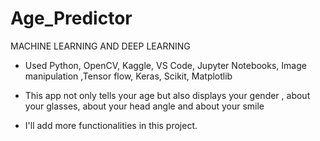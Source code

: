 # Age_Predictor

MACHINE LEARNING AND DEEP LEARNING

* Used Python, OpenCV, Kaggle, VS Code, Jupyter Notebooks, Image manipulation ,Tensor flow, Keras, Scikit,
  Matplotlib
 
* This app not only tells your age but also displays your gender , about your glasses, about your head angle and
  about your smile

* I'll add more functionalities in this project.
